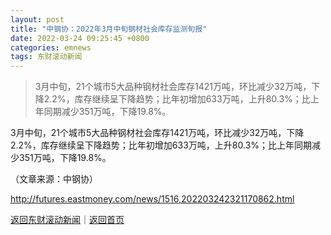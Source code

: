 ```yaml
---
layout: post
title: "中钢协：2022年3月中旬钢材社会库存监测旬报"
date: 2022-03-24 09:25:45 +0800
categories: emnews
tags: 东财滚动新闻
---
```

> 3月中旬，21个城市5大品种钢材社会库存1421万吨，环比减少32万吨，下降2.2%，库存继续呈下降趋势；比年初增加633万吨，上升80.3%；比上年同期减少351万吨，下降19.8%。

<p>3月中旬，21个城市5大品种钢材社会库存1421万吨，环比减少32万吨，下降2.2%，库存继续呈下降趋势；比年初增加633万吨，上升80.3%；比上年同期减少351万吨，下降19.8%。</p><p class="em_media">（文章来源：中钢协）</p>

<http://futures.eastmoney.com/news/1516,202203242321170862.html>

[返回东财滚动新闻](//finews.withounder.com/emnews/)｜[返回首页](//finews.withounder.com/)